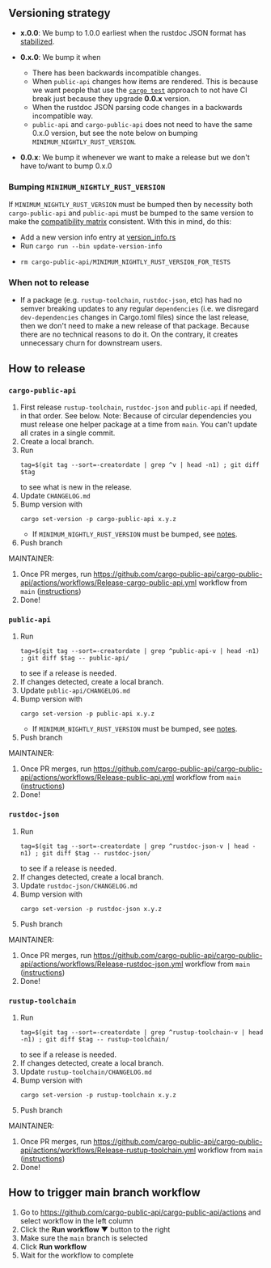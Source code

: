 ## Versioning strategy

* **x.0.0**: We bump to 1.0.0 earliest when the rustdoc JSON format has [stabilized](https://rust-lang.zulipchat.com/#narrow/stream/266220-rustdoc/topic/Rustdoc.20JSON.3A.20Stabilization.20criteria).

* **0.x.0**: We bump it when
  * There has been backwards incompatible changes.
  * When `public-api` changes how items are rendered. This is because we want people that use the [`cargo test`](https://github.com/cargo-public-api/cargo-public-api#-as-a-ci-check) approach to not have CI break just because they upgrade **0.0.x** version.
  * When the rustdoc JSON parsing code changes in a backwards incompatible way.
  * `public-api` and `cargo-public-api` does not need to have the same 0.x.0 version, but see the note below on bumping `MINIMUM_NIGHTLY_RUST_VERSION`.

* **0.0.x**: We bump it whenever we want to make a release but we don't have to/want to bump 0.x.0

### Bumping `MINIMUM_NIGHTLY_RUST_VERSION`

If `MINIMUM_NIGHTLY_RUST_VERSION` must be bumped then by necessity both `cargo-public-api` and `public-api` must be bumped to the same version to make the [compatibility matrix](https://github.com/cargo-public-api/cargo-public-api#compatibility-matrix) consistent. With this in mind, do this:
* Add a new version info entry at [version_info.rs](https://github.com/cargo-public-api/cargo-public-api/blob/main/scripts/release-helper/lib/version_info.rs)
* Run `cargo run --bin update-version-info`
* ```
  rm cargo-public-api/MINIMUM_NIGHTLY_RUST_VERSION_FOR_TESTS
  ```

### When not to release

* If a package (e.g. `rustup-toolchain`, `rustdoc-json`, etc) has had no semver breaking updates to any regular `dependencies` (i.e. we disregard `dev-dependencies` changes in Cargo.toml files) since the last release, then we don't need to make a new release of that package. Because there are no technical reasons to do it. On the contrary, it creates unnecessary churn for downstream users.

## How to release

### `cargo-public-api`

1. First release `rustup-toolchain`, `rustdoc-json` and `public-api` if needed, in that order. See below. Note: Because of circular dependencies you must release one helper package at a time from `main`. You can't update all crates in a single commit.
1. Create a local branch.
1. Run
   ```
   tag=$(git tag --sort=-creatordate | grep ^v | head -n1) ; git diff $tag
   ```
   to see what is new in the release.
1. Update `CHANGELOG.md`
1. Bump version with
   ```
   cargo set-version -p cargo-public-api x.y.z
   ```
    * If `MINIMUM_NIGHTLY_RUST_VERSION` must be bumped, see [notes](./RELEASE.md#bumping-minimum_nightly_rust_version).
1. Push branch

MAINTAINER:

1. Once PR merges, run https://github.com/cargo-public-api/cargo-public-api/actions/workflows/Release-cargo-public-api.yml workflow from `main` ([instructions](#how-to-trigger-main-branch-workflow))
1. Done!

### `public-api`

1. Run
   ```
   tag=$(git tag --sort=-creatordate | grep ^public-api-v | head -n1) ; git diff $tag -- public-api/
   ```
   to see if a release is needed.
1. If changes detected, create a local branch.
1. Update `public-api/CHANGELOG.md`
1. Bump version with
   ```
   cargo set-version -p public-api x.y.z
   ```
    * If `MINIMUM_NIGHTLY_RUST_VERSION` must be bumped, see [notes](./RELEASE.md#bumping-minimum_nightly_rust_version).
1. Push branch

MAINTAINER:

1. Once PR merges, run https://github.com/cargo-public-api/cargo-public-api/actions/workflows/Release-public-api.yml workflow from `main` ([instructions](#how-to-trigger-main-branch-workflow))
1. Done!

### `rustdoc-json`

1. Run
   ```
   tag=$(git tag --sort=-creatordate | grep ^rustdoc-json-v | head -n1) ; git diff $tag -- rustdoc-json/
   ```
   to see if a release is needed.
1. If changes detected, create a local branch.
1. Update `rustdoc-json/CHANGELOG.md`
1. Bump version with
   ```
   cargo set-version -p rustdoc-json x.y.z
   ```
1. Push branch

MAINTAINER:

1. Once PR merges, run https://github.com/cargo-public-api/cargo-public-api/actions/workflows/Release-rustdoc-json.yml workflow from `main` ([instructions](#how-to-trigger-main-branch-workflow))
1. Done!

### `rustup-toolchain`

1. Run
   ```
   tag=$(git tag --sort=-creatordate | grep ^rustup-toolchain-v | head -n1) ; git diff $tag -- rustup-toolchain/
   ```
   to see if a release is needed.
1. If changes detected, create a local branch.
1. Update `rustup-toolchain/CHANGELOG.md`
1. Bump version with
   ```
   cargo set-version -p rustup-toolchain x.y.z
   ```
1. Push branch

MAINTAINER:

1. Once PR merges, run https://github.com/cargo-public-api/cargo-public-api/actions/workflows/Release-rustup-toolchain.yml workflow from `main` ([instructions](#how-to-trigger-main-branch-workflow))
1. Done!

## How to trigger main branch workflow

1. Go to https://github.com/cargo-public-api/cargo-public-api/actions and select workflow in the left column
1. Click the **Run workflow ▼** button to the right
1. Make sure the `main` branch is selected
1. Click **Run workflow**
1. Wait for the workflow to complete
